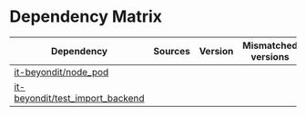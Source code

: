 # Dependency Matrix

Dependency | Sources | Version | Mismatched versions
---------- | ------- | ------- | -------------------
[it-beyondit/node_pod](https://github.com/it-beyondit/node_pod.git) |  | []() | 
[it-beyondit/test_import_backend](https://github.com/it-beyondit/test_import_backend.git) |  | []() | 
